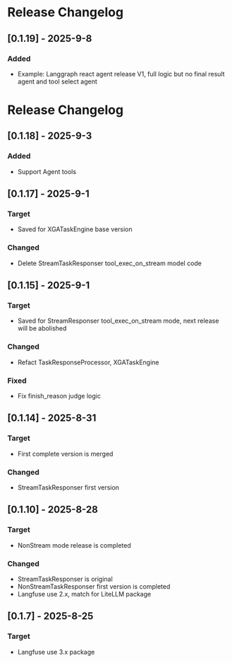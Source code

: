 # Release Changelog
## [0.1.19] - 2025-9-8
### Added
- Example: Langgraph react agent release V1, full logic but no final result agent and tool select agent


# Release Changelog
## [0.1.18] - 2025-9-3
### Added
- Support Agent tools


## [0.1.17] - 2025-9-1
### Target
- Saved for XGATaskEngine base version
### Changed
- Delete StreamTaskResponser tool_exec_on_stream model code


## [0.1.15] - 2025-9-1
### Target
- Saved for StreamResponser tool_exec_on_stream mode, next release will be abolished
### Changed
- Refact TaskResponseProcessor, XGATaskEngine
### Fixed
- Fix finish_reason judge logic


## [0.1.14] - 2025-8-31
### Target
- First complete version is merged 
### Changed
- StreamTaskResponser first version

## [0.1.10] - 2025-8-28
### Target
- NonStream mode release is completed
### Changed
- StreamTaskResponser is original
- NonStreamTaskResponser first version is completed 
- Langfuse use 2.x, match for LiteLLM package

## [0.1.7] - 2025-8-25
### Target
- Langfuse use 3.x package